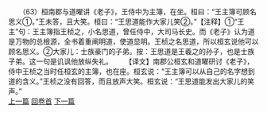 　　（63）桓南郡与道曜讲《老子》，王侍中为主簿，在坐。桓曰：“王主簿可顾名思义①。”王未答，且大笑。桓曰：“王思道能作大家儿笑②。”【注释】①“王主”句：王主簿指王桢之，小名思道，曾任侍中，大司马长史。而《老子》认为道是万物的总根源，全书着重阐明道，使道显明。王桢之名思道，所以桓玄说他可以顾名思义。②大家儿：士族豪门的子弟。按：王思道是王羲之的孙子，也是士族子弟。这一句是讥讽他放纵失礼。
　　【译文】南郡公桓玄和道曜研讨《老子》，侍中王桢之当时任桓玄的主簿，也在座。桓玄说：“王主簿可以从自己的名字想到道的含义。”王桢之没有回答，而且放声大笑。桓玄说：“王思道能发出大家儿的笑声。”
<br>[上一篇](25_62) [回卷首](25_00) [下一篇](25_64)
